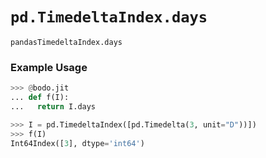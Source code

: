 # `pd.TimedeltaIndex.days`

`pandasTimedeltaIndex.days`

### Example Usage

```py
>>> @bodo.jit
... def f(I):
...   return I.days

>>> I = pd.TimedeltaIndex([pd.Timedelta(3, unit="D"))])
>>> f(I)
Int64Index([3], dtype='int64')
```
